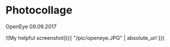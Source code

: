 # Photocollage

OpenEye 09.09.2017

![My helpful screenshot]({{ "/pic/openeye.JPG" | absolute_url }})
